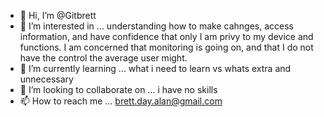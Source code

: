 - 👋 Hi, I’m @Gitbrett
- 👀 I’m interested in ... understanding how to make cahnges, access information, and have confidence that only I am privy to my device and functions. I am concerned that monitoring is going on, and that I do not have the control the average user might.
- 🌱 I’m currently learning ... what i need to learn vs whats extra and unnecessary
- 💞️ I’m looking to collaborate on ... i have no skills
- 📫 How to reach me ... brett.day.alan@gmail.com

<!---
Gitbrett/Gitbrett is a ✨ special ✨ repository because its `README.md` (this file) appears on your GitHub profile.
You can click the Preview link to take a look at your changes.
--->
